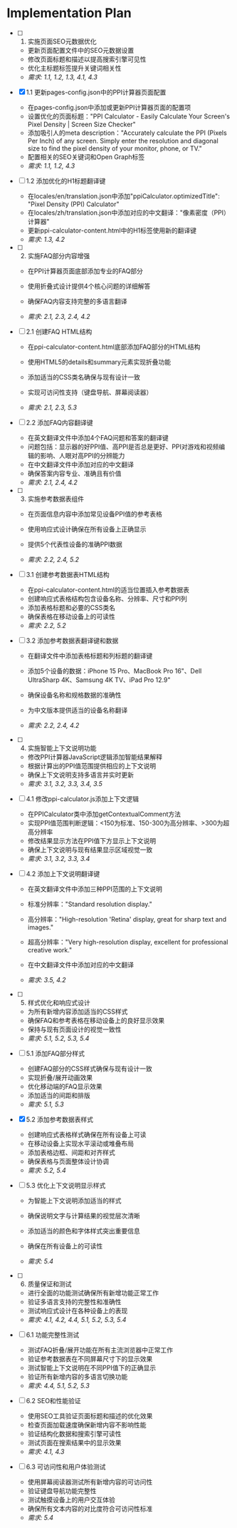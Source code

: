 # Implementation Plan

- [ ] 1. 实施页面SEO元数据优化
  - 更新页面配置文件中的SEO元数据设置
  - 修改页面标题和描述以提高搜索引擎可见性
  - 优化主标题标签提升关键词相关性
  - _需求: 1.1, 1.2, 1.3, 4.1, 4.3_

- [x] 1.1 更新pages-config.json中的PPI计算器页面配置


  - 在pages-config.json中添加或更新PPI计算器页面的配置项
  - 设置优化的页面标题："PPI Calculator - Easily Calculate Your Screen's Pixel Density | Screen Size Checker"
  - 添加吸引人的meta description："Accurately calculate the PPI (Pixels Per Inch) of any screen. Simply enter the resolution and diagonal size to find the pixel density of your monitor, phone, or TV."
  - 配置相关的SEO关键词和Open Graph标签
  - _需求: 1.1, 1.2, 4.3_



- [ ] 1.2 添加优化的H1标题翻译键
  - 在locales/en/translation.json中添加"ppiCalculator.optimizedTitle": "Pixel Density (PPI) Calculator"
  - 在locales/zh/translation.json中添加对应的中文翻译："像素密度（PPI）计算器"
  - 更新ppi-calculator-content.html中的H1标签使用新的翻译键
  - _需求: 1.3, 4.2_

- [ ] 2. 实施FAQ部分内容增强
  - 在PPI计算器页面底部添加专业的FAQ部分
  - 使用折叠式设计提供4个核心问题的详细解答


  - 确保FAQ内容支持完整的多语言翻译
  - _需求: 2.1, 2.3, 2.4, 4.2_

- [ ] 2.1 创建FAQ HTML结构
  - 在ppi-calculator-content.html底部添加FAQ部分的HTML结构


  - 使用HTML5的details和summary元素实现折叠功能
  - 添加适当的CSS类名确保与现有设计一致
  - 实现可访问性支持（键盘导航、屏幕阅读器）
  - _需求: 2.1, 2.3, 5.3_

- [ ] 2.2 添加FAQ内容翻译键
  - 在英文翻译文件中添加4个FAQ问题和答案的翻译键
  - 问题包括：显示器的好PPI值、高PPI是否总是更好、PPI对游戏和视频编辑的影响、人眼对高PPI的分辨能力
  - 在中文翻译文件中添加对应的中文翻译
  - 确保答案内容专业、准确且有价值
  - _需求: 2.1, 2.4, 4.2_



- [ ] 3. 实施参考数据表组件
  - 在页面信息内容中添加常见设备PPI值的参考表格
  - 使用响应式设计确保在所有设备上正确显示
  - 提供5个代表性设备的准确PPI数据


  - _需求: 2.2, 2.4, 5.2_

- [ ] 3.1 创建参考数据表HTML结构
  - 在ppi-calculator-content.html的适当位置插入参考数据表
  - 创建响应式表格结构包含设备名称、分辨率、尺寸和PPI列
  - 添加表格标题和必要的CSS类名
  - 确保表格在移动设备上的可读性
  - _需求: 2.2, 5.2_

- [ ] 3.2 添加参考数据表翻译键和数据
  - 在翻译文件中添加表格标题和列标题的翻译键


  - 添加5个设备的数据：iPhone 15 Pro、MacBook Pro 16"、Dell UltraSharp 4K、Samsung 4K TV、iPad Pro 12.9"
  - 确保设备名称和规格数据的准确性
  - 为中文版本提供适当的设备名称翻译
  - _需求: 2.2, 2.4, 4.2_



- [ ] 4. 实施智能上下文说明功能
  - 修改PPI计算器JavaScript逻辑添加智能结果解释
  - 根据计算出的PPI值范围提供相应的上下文说明
  - 确保上下文说明支持多语言并实时更新
  - _需求: 3.1, 3.2, 3.3, 3.4, 3.5_

- [ ] 4.1 修改ppi-calculator.js添加上下文逻辑
  - 在PPICalculator类中添加getContextualComment方法
  - 实现PPI值范围判断逻辑：<150为标准、150-300为高分辨率、>300为超高分辨率
  - 修改结果显示方法在PPI值下方显示上下文说明
  - 确保上下文说明与现有结果显示区域视觉一致
  - _需求: 3.1, 3.2, 3.3, 3.4_


- [ ] 4.2 添加上下文说明翻译键
  - 在英文翻译文件中添加三种PPI范围的上下文说明
  - 标准分辨率："Standard resolution display."
  - 高分辨率："High-resolution 'Retina' display, great for sharp text and images."
  - 超高分辨率："Very high-resolution display, excellent for professional creative work."

  - 在中文翻译文件中添加对应的中文翻译
  - _需求: 3.5, 4.2_

- [ ] 5. 样式优化和响应式设计
  - 为所有新增内容添加适当的CSS样式
  - 确保FAQ和参考表格在移动设备上的良好显示效果
  - 保持与现有页面设计的视觉一致性
  - _需求: 5.1, 5.2, 5.3, 5.4_



- [ ] 5.1 添加FAQ部分样式
  - 创建FAQ部分的CSS样式确保与现有设计一致
  - 实现折叠/展开动画效果
  - 优化移动端的FAQ显示效果
  - 添加适当的间距和排版
  - _需求: 5.1, 5.3_

- [x] 5.2 添加参考数据表样式


  - 创建响应式表格样式确保在所有设备上可读
  - 在移动设备上实现水平滚动或堆叠布局
  - 添加表格边框、间距和对齐样式
  - 确保表格与页面整体设计协调
  - _需求: 5.2, 5.4_


- [ ] 5.3 优化上下文说明显示样式
  - 为智能上下文说明添加适当的样式
  - 确保说明文字与计算结果的视觉层次清晰
  - 添加适当的颜色和字体样式突出重要信息
  - 确保在所有设备上的可读性


  - _需求: 5.4_

- [ ] 6. 质量保证和测试
  - 进行全面的功能测试确保所有新增功能正常工作
  - 验证多语言支持的完整性和准确性
  - 测试响应式设计在各种设备上的表现
  - _需求: 4.1, 4.2, 4.4, 5.1, 5.2, 5.3, 5.4_

- [ ] 6.1 功能完整性测试
  - 测试FAQ折叠/展开功能在所有主流浏览器中正常工作
  - 验证参考数据表在不同屏幕尺寸下的显示效果
  - 测试智能上下文说明在不同PPI值下的正确显示
  - 验证所有新增内容的多语言切换功能
  - _需求: 4.4, 5.1, 5.2, 5.3_

- [ ] 6.2 SEO和性能验证
  - 使用SEO工具验证页面标题和描述的优化效果
  - 检查页面加载速度确保新增内容不影响性能
  - 验证结构化数据和搜索引擎可读性
  - 测试页面在搜索结果中的显示效果
  - _需求: 4.1, 4.3_

- [ ] 6.3 可访问性和用户体验测试
  - 使用屏幕阅读器测试所有新增内容的可访问性
  - 验证键盘导航功能完整性
  - 测试触摸设备上的用户交互体验
  - 确保所有文本内容的对比度符合可访问性标准
  - _需求: 5.4_